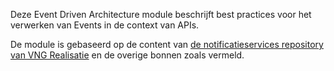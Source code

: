 Deze Event Driven Architecture module beschrijft best practices voor het verwerken van Events in de context van APIs.

De module is gebaseerd op de content van [de notificatieservices repository van VNG Realisatie](https://github.com/VNG-Realisatie/notificatieservices) en de overige bonnen zoals vermeld.
